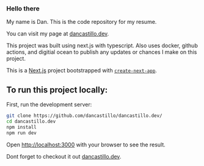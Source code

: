 ### Hello there

My name is Dan. This is the code repository for my resume. 

You can visit my page at [dancastillo.dev](https://dancastillo.dev).

This project was built using next.js with typescript. Also uses docker, github actions, and digitial ocean to publish any updates or chances I make on this project.

This is a [Next.js](https://nextjs.org/) project bootstrapped with [`create-next-app`](https://github.com/vercel/next.js/tree/canary/packages/create-next-app).

## To run this project locally:

First, run the development server:

```bash
git clone https://github.com/dancastillo/dancastillo.dev/
cd dancastillo.dev
npm install
npm run dev
```

Open [http://localhost:3000](http://localhost:3000) with your browser to see the result.

Dont forget to checkout it out [dancastillo.dev](https://dancastillo.dev). 
